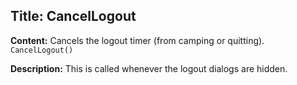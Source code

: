 ## Title: CancelLogout

**Content:**
Cancels the logout timer (from camping or quitting).
`CancelLogout()`

**Description:**
This is called whenever the logout dialogs are hidden.